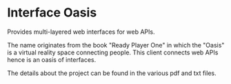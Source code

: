 # Interface Oasis
Provides multi-layered web interfaces for web APIs.

The name originates from the book "Ready Player One" in which the "Oasis" is a virtual reality space connecting people. This client connects web APIs hence is an oasis of interfaces.

The details about the project can be found in the various pdf and txt files.
